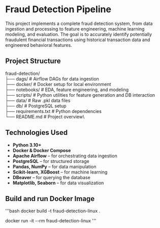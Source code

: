 # Fraud Detection Pipeline

This project implements a complete fraud detection system, from data ingestion and processing to feature engineering, machine learning modeling, and evaluation. The goal is to accurately identify potentially fraudulent financial transactions using historical transaction data and engineered behavioral features.

## Project Structure
fraud-detection/\
├── dags/ # Airflow DAGs for data ingestion\
├── docker/ # Docker setup for local environment\
├── notebooks/ # EDA, feature engineering, and modeling\
├── scripts/ # Python utilities for feature generation and DB interaction\
├── data/ # Raw .pkl data files\
├── db/ # PostgreSQL setup\
├── requirements.txt # Python dependencies\
└── README.md # Project overview\


## Technologies Used

- **Python 3.10+**
- **Docker & Docker Compose**
- **Apache Airflow** – for orchestrating data ingestion
- **PostgreSQL** – for structured storage
- **Pandas, NumPy** – for data manipulation
- **Scikit-learn, XGBoost** – for machine learning
- **DBeaver** – for querying the database
- **Matplotlib, Seaborn** – for data visualization


## Build and run Docker Image
'''bash
docker build -t fraud-detection-linux .

docker run -it --rm fraud-detection-linux
'''